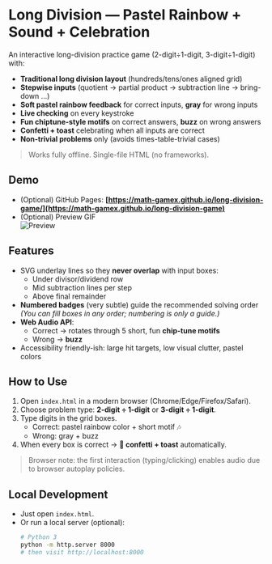 # Long Division — Pastel Rainbow + Sound + Celebration

An interactive long-division practice game (2-digit÷1-digit, 3-digit÷1-digit) with:
- **Traditional long division layout** (hundreds/tens/ones aligned grid)
- **Stepwise inputs** (quotient → partial product → subtraction line → bring-down …)
- **Soft pastel rainbow feedback** for correct inputs, **gray** for wrong inputs
- **Live checking** on every keystroke
- **Fun chiptune-style motifs** on correct answers, **buzz** on wrong answers
- **Confetti + toast** celebrating when all inputs are correct
- **Non-trivial problems** only (avoids times-table-trivial cases)

> Works fully offline. Single-file HTML (no frameworks).

## Demo
- (Optional) GitHub Pages: **[https://math-gamex.github.io/long-division-game/](https://math-gamex.github.io/long-division-game)**
- (Optional) Preview GIF  
  ![Preview](assets/preview.gif)

## Features
- SVG underlay lines so they **never overlap** with input boxes:
  - Under divisor/dividend row
  - Mid subtraction lines per step
  - Above final remainder
- **Numbered badges** (very subtle) guide the recommended solving order  
  *(You can fill boxes in any order; numbering is only a guide.)*
- **Web Audio API**:
  - Correct → rotates through 5 short, fun **chip-tune motifs**
  - Wrong → **buzz**
- Accessibility friendly-ish: large hit targets, low visual clutter, pastel colors

## How to Use
1. Open `index.html` in a modern browser (Chrome/Edge/Firefox/Safari).
2. Choose problem type: **2-digit ÷ 1-digit** or **3-digit ÷ 1-digit**.
3. Type digits in the grid boxes.  
   - Correct: pastel rainbow color + short motif 🎶  
   - Wrong: gray + buzz  
4. When every box is correct → **🎉 confetti + toast** automatically.

> Browser note: the first interaction (typing/clicking) enables audio due to browser autoplay policies.

## Local Development
- Just open `index.html`.  
- Or run a local server (optional):
  ```bash
  # Python 3
  python -m http.server 8000
  # then visit http://localhost:8000
